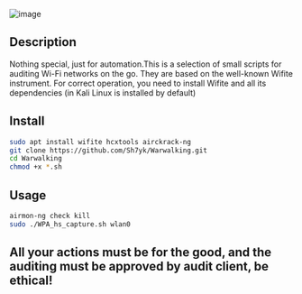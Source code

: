 ![image](https://github.com/user-attachments/assets/a1491485-8125-4a57-a560-4dd64d607978)

## Description

Nothing special, just for automation.This is a selection of small scripts for auditing Wi-Fi networks on the go. They are based on the well-known Wifite instrument. For correct operation, you need to install Wifite and all its dependencies (in Kali Linux is installed by default)

## Install
```bash
sudo apt install wifite hcxtools airckrack-ng
git clone https://github.com/Sh7yk/Warwalking.git
cd Warwalking
chmod +x *.sh
```
## Usage
```bash
airmon-ng check kill
sudo ./WPA_hs_capture.sh wlan0
```
## All your actions must be for the good, and the auditing must be approved by audit client, be ethical!
